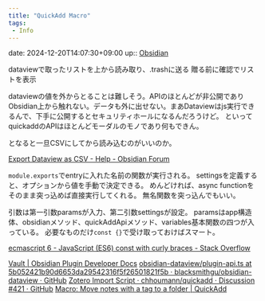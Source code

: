```yaml
---
title: "QuickAdd Macro"
tags:
 - Info
---
```


date: 2024-12-20T14:07:30+09:00
up:: [Obsidian](../Bar/App/Obsidian.md)

dataviewで取ったリストを上から読み取り、.trashに送る
贈る前に確認でリストを表示

dataviewの値を外からとることは難しそう。APIのほとんどが非公開でありObsidian上から触れない。データも外に出せない。まあDataviewはjs実行できるんで、下手に公開するとセキュリティホールになるんだろうけど。
といってquickaddのAPIはほとんどモーダルのモノであり何もできん。

となると一旦CSVにしてから読み込むのがいいのか。

[Export Dataview as CSV - Help - Obsidian Forum](https://forum.obsidian.md/t/export-dataview-as-csv/37719/2)

`module.exports`でentryに入れた名前の関数が実行される。
settingsを定義すると、オプションから値を手動で決定できる。
めんどければ、async functionをそのまま突っ込めば直接実行してくれる。
無名関数を突っ込んでもいい。

引数は第一引数paramsが入力、第二引数settingsが設定。
paramsはapp構造体、obsidianメソッド、quickAddApiメソッド、variables基本関数の四つが入っている。
必要なものだけ`const {}`で受け取っておけばスマート。

[ecmascript 6 - JavaScript (ES6) const with curly braces - Stack Overflow](https://stackoverflow.com/questions/33798717/javascript-es6-const-with-curly-braces)

[Vault | Obsidian Plugin Developer Docs](https://marcus.se.net/obsidian-plugin-docs/reference/typescript/classes/Vault#getallloadedfiles)
[obsidian-dataview/plugin-api.ts at 5b052421b90d6653da29542316f5f26501821f5b · blacksmithgu/obsidian-dataview · GitHub](https://github.com/blacksmithgu/obsidian-dataview/blob/5b052421b90d6653da29542316f5f26501821f5b/src/api/plugin-api.ts)
[Zotero Import Script · chhoumann/quickadd · Discussion #421 · GitHub](https://github.com/chhoumann/quickadd/discussions/421)
[Macro: Move notes with a tag to a folder | QuickAdd](https://quickadd.obsidian.guide/docs/Examples/Macro_MoveNotesWithATagToAFolder)

